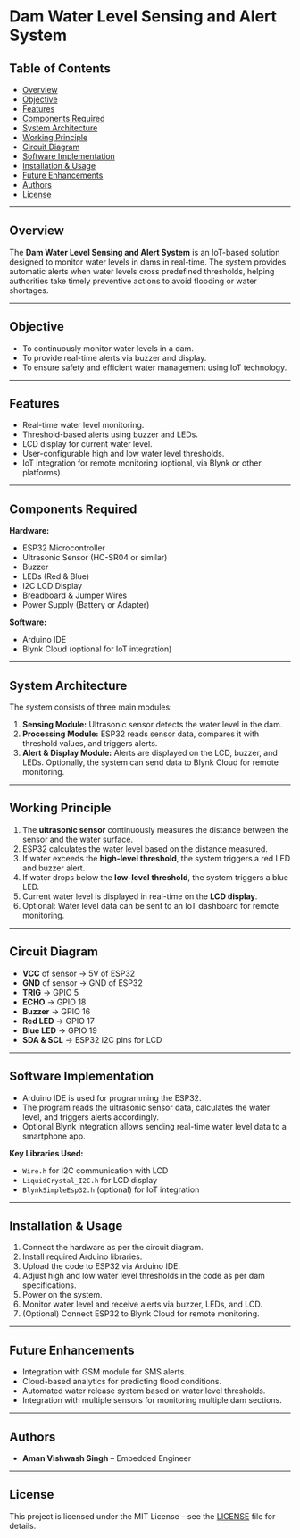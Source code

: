 

# Dam Water Level Sensing and Alert System

## Table of Contents

* [Overview](#overview)
* [Objective](#objective)
* [Features](#features)
* [Components Required](#components-required)
* [System Architecture](#system-architecture)
* [Working Principle](#working-principle)
* [Circuit Diagram](#circuit-diagram)
* [Software Implementation](#software-implementation)
* [Installation & Usage](#installation--usage)
* [Future Enhancements](#future-enhancements)
* [Authors](#authors)
* [License](#license)

---

## Overview

The **Dam Water Level Sensing and Alert System** is an IoT-based solution designed to monitor water levels in dams in real-time. The system provides automatic alerts when water levels cross predefined thresholds, helping authorities take timely preventive actions to avoid flooding or water shortages.

---

## Objective

* To continuously monitor water levels in a dam.
* To provide real-time alerts via buzzer and display.
* To ensure safety and efficient water management using IoT technology.

---

## Features

* Real-time water level monitoring.
* Threshold-based alerts using buzzer and LEDs.
* LCD display for current water level.
* User-configurable high and low water level thresholds.
* IoT integration for remote monitoring (optional, via Blynk or other platforms).

---

## Components Required

**Hardware:**

* ESP32 Microcontroller
* Ultrasonic Sensor (HC-SR04 or similar)
* Buzzer
* LEDs (Red & Blue)
* I2C LCD Display
* Breadboard & Jumper Wires
* Power Supply (Battery or Adapter)

**Software:**

* Arduino IDE
* Blynk Cloud (optional for IoT integration)

---

## System Architecture

The system consists of three main modules:

1. **Sensing Module:** Ultrasonic sensor detects the water level in the dam.
2. **Processing Module:** ESP32 reads sensor data, compares it with threshold values, and triggers alerts.
3. **Alert & Display Module:** Alerts are displayed on the LCD, buzzer, and LEDs. Optionally, the system can send data to Blynk Cloud for remote monitoring.

---

## Working Principle

1. The **ultrasonic sensor** continuously measures the distance between the sensor and the water surface.
2. ESP32 calculates the water level based on the distance measured.
3. If water exceeds the **high-level threshold**, the system triggers a red LED and buzzer alert.
4. If water drops below the **low-level threshold**, the system triggers a blue LED.
5. Current water level is displayed in real-time on the **LCD display**.
6. Optional: Water level data can be sent to an IoT dashboard for remote monitoring.

---

## Circuit Diagram

* **VCC** of sensor → 5V of ESP32
* **GND** of sensor → GND of ESP32
* **TRIG** → GPIO 5
* **ECHO** → GPIO 18
* **Buzzer** → GPIO 16
* **Red LED** → GPIO 17
* **Blue LED** → GPIO 19
* **SDA & SCL** → ESP32 I2C pins for LCD

---

## Software Implementation

* Arduino IDE is used for programming the ESP32.
* The program reads the ultrasonic sensor data, calculates the water level, and triggers alerts accordingly.
* Optional Blynk integration allows sending real-time water level data to a smartphone app.

**Key Libraries Used:**

* `Wire.h` for I2C communication with LCD
* `LiquidCrystal_I2C.h` for LCD display
* `BlynkSimpleEsp32.h` (optional) for IoT integration

---

## Installation & Usage

1. Connect the hardware as per the circuit diagram.
2. Install required Arduino libraries.
3. Upload the code to ESP32 via Arduino IDE.
4. Adjust high and low water level thresholds in the code as per dam specifications.
5. Power on the system.
6. Monitor water level and receive alerts via buzzer, LEDs, and LCD.
7. (Optional) Connect ESP32 to Blynk Cloud for remote monitoring.

---

## Future Enhancements

* Integration with GSM module for SMS alerts.
* Cloud-based analytics for predicting flood conditions.
* Automated water release system based on water level thresholds.
* Integration with multiple sensors for monitoring multiple dam sections.

---

## Authors

* **Aman Vishwash Singh** – Embedded Engineer

---

## License

This project is licensed under the MIT License – see the [LICENSE](LICENSE) file for details.


